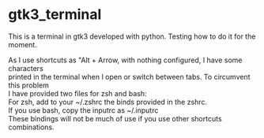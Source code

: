 # gtk3_terminal  
  
This is a terminal in gtk3 developed with python. Testing how to do it for the moment.  
  
As I use shortcuts as "Alt + Arrow, with nothing configured, I have some characters  
printed in the terminal when I open or switch between tabs. To circumvent this problem  
I have provided two files for zsh and bash:  
For zsh, add to your ~/.zshrc the binds provided in the zshrc.  
If you use bash, copy the inputrc as ~/.inputrc  
These bindings will not be much of use if you use other shortcuts combinations.  
